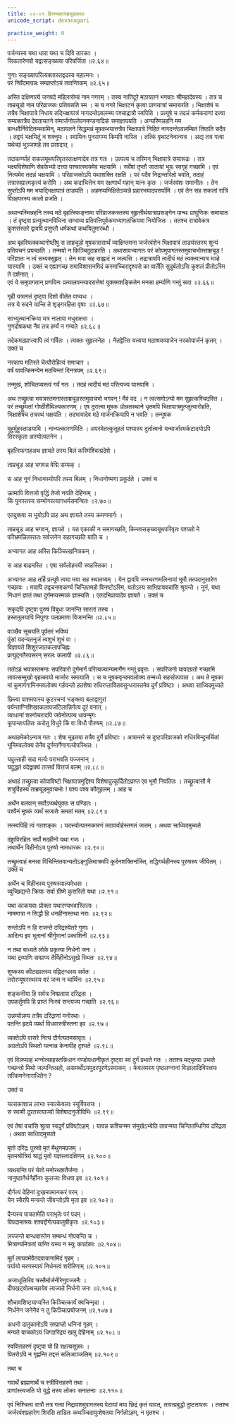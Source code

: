 ```yaml
---
title: ०२-०१ हिरण्यकताम्रचूडकथा
unicode_script: devanagari

practice_weight: 0
---
```

पर्जन्यस्य यथा धारा यथा च दिवि तारकाः ।  
सिकतारेणवो यद्वत्सङ्ख्यया परिवर्जिता ॥२.६४॥

गुणाः सङ्ख्यापरित्यक्तास्तद्वदस्य महात्मनः ।  
परं निर्वेदमापन्नः सम्प्राप्तोऽयं तवान्तिकम् ॥२.६५॥

अस्ति दक्षिणात्ये जनपदे महिलारोप्यं नाम नगरम् । तस्य नातिदूरे मठायतनं भगवतः श्रीमहादेवस्य । तत्र च ताम्रचूडो नाम परिव्राजकः प्रतिवसति स्म । स च नगरे भिक्षाटनं कृत्वा प्राणयात्रां समाचरति । भिक्षाशेषं च तत्रैव भिक्षापात्रे निधाय तद्भिक्षापात्रं नागदन्तेऽवलम्ब्य पश्चाद्रात्रौ स्वपिति । प्रत्यूषे च तदन्नं कर्मकराणां दत्त्वा सम्यक्तत्रैव देवतायतने संमार्जनोपलेपनमण्डनादिकं समाज्ञापयति । अन्यस्मिन्नहनि मम बान्धवैर्निवेदितम्स्वामिन्, मठायतने सिद्धमन्नं मूषकभयात्तत्रैव भिक्षापात्रे निहितं
नागदन्तेऽवलम्बितं तिष्ठति सदैव । तद्वयं भक्षयितुं न शक्नुमः । स्वामिनः पुनरागम्य किमपि नास्ति । तत्किं वृथाटनेनान्यत्र । अद्य तत्र गत्वा यथेच्छं भुञ्जामहे तव प्रसादात् ।  

तदाकर्ण्याहं सकलयूथपरिवृतस्तत्क्षणादेव तत्र गतः । उत्पत्य च तस्मिन् भिक्षापात्रे समारूढः । तत्र भक्ष्यविशेषाणि सेवकेभ्यो दत्त्वा पश्चात्स्वयमेव भक्षयामि । सर्वेषां तृप्तौ जातायां भूयः स्वगृहं गच्छामि । एवं नित्यमेव तदन्नं भक्षयामि । परिव्राजकोऽपि यथाशक्ति रक्षति । परं यदैव निद्रान्तरितो भवति, तदाहं तत्रारुह्यात्मकृत्यं करोमि । अथ कदाचित्तेन मम रक्षणार्थं महान् यत्नः कृतः । जर्जरवंशः समानीतः । तेन सुप्तोऽपि मम भयाद्भिक्षापात्रं
ताडयति । अहमप्यभिक्षितेऽप्यन्ने प्रहारभयादपसर्पामि । एवं तेन सह सकलां रात्रिं विग्रहपरस्य कालो व्रजति ।  

अथान्यस्मिन्नहनि तस्य मठे बृहत्स्फिङ्नामा परिव्राजकस्तस्य सुहृत्तीर्थयात्राप्रसङ्गेन पान्थः प्राघुणिकः समायातः । तं दृष्ट्वा प्रत्युत्थानविधिना सम्भाव्य प्रतिपत्तिपूर्वकमभ्यागतक्रियया नियोजितः । ततश्च रात्रावेकत्र कुशसंस्तरे द्वावपि प्रसुप्तौ धर्मकथां कथयितुमारब्धौ ।  

अथ बृहस्फिक्कथागोष्ठीषु स ताम्रचूडो मूषकत्रासार्थं व्याक्षिप्तमना जर्जरवंशेन भिक्षापात्रं ताडयंस्तस्य शून्यं प्रतिवचनं प्रयच्छति । तन्मयो न किञ्चिदुदाहरति । अथासावभ्यागतः परं कोपमुपागतस्तमुवाचभोस्ताम्रचूड ! परिज्ञातः न त्वं सम्यक्सुहृत् । तेन मया सह साह्लादं न जल्पसि । तद्रात्रावपि त्वदीयं मठं त्यक्त्वान्यत्र मञ्हे यास्यामि । उक्तं च
एह्यागच्छ समाविशासनमिदं कस्माच्चिराद्दृश्यसे का वार्तेति सुदुर्बलोऽसि कुशलं प्रीतोऽस्मि ते दर्शनात् ।  
एवं ये समुपागतान् प्रणयिनः प्रत्यालपन्त्यादरात्तेषां युक्तमशङ्कितेन मनसा हर्म्याणि गन्तुं सदा ॥२.६६॥

गृही यत्रागतं दृष्ट्वा दिशो वीक्षेत वाप्यधः ।  
तत्र ये सदने यान्ति ते शृङ्गरहिता वृषाः ॥२.६७॥

साभ्युत्थानक्रिया यत्र नालापा मधुराक्षराः ।  
गुणदोषकथा नैव तत्र हर्म्यं न गम्यते ॥२.६८॥

तदेकमठप्राप्त्यापि त्वं गर्वितः । त्यक्तः सुहृत्स्नेहः । नैतद्वेत्सि यत्त्वया मठाश्रयव्याजेन नरकोपार्जनं कृतम् । उक्तं च

नरकाय मतिस्ते चेत्पौरोहित्यं समाचार ।  
वर्षं यावत्किमन्येन मठचिन्तां दिनत्रयम् ॥२.६९॥

तन्मुखं, शोचितव्यस्त्वं गर्वं गतः । तदहं त्वदीयं मठं परित्यज्य यास्यामि ।  

अथ तच्छ्रुत्वा भयत्रस्तमनास्ताम्रचूडस्तमुवाचभो भगवन् ! मैवं वद । न त्वत्समोऽन्यो मम सुहृत्कश्चिदस्ति । परं तच्छ्रूयतां गोष्ठीशैथिल्यकारणम् । एष दुरात्मा मूषकः प्रोन्नतस्थाने धृतमपि भिक्षापात्रमुत्प्लुत्यारोहति, भिक्षाशेषंच तत्रस्थं भक्षयति । तदभावादेव मठे मार्जनक्रियापि न भवति । तन्मूषक

मुहुर्मुहुस्ताडयामि । नान्यत्कारणमिति । अपरमेतत्कुतूहलं पश्यास्य दुर्तात्मनो यन्मार्जारमर्कटादयोऽपि तिरस्कृता अस्योत्पतनेन ।  

बृहत्स्फिगाहअथ ज्ञायते तस्य बिलं कस्मिंश्चित्प्रदेशे ।  

ताम्रचूड आह भगवन्न वेद्मि सम्यक् ।  

स आह नूनं निधानस्योपरि तस्य बिलम् । निधानोष्मणा प्रकूर्दते । उक्तं च

ऊष्मापि वित्तजो वृद्धिं तेजो नयति देहिनाम् ।  
किं पुनस्तस्य सम्भोगस्त्यागधर्मसमन्वितः ॥२.७०॥

<div class="js_include" url="02-02_tilachUrNavikrayakathA.md"  newLevelForH1="3" includeTitle="true"> </div>

एतदुक्त्वा स भूयोऽपि प्राह अथ ज्ञायते तस्य क्रमणमार्गः ।  

ताम्रचूड आह भगवन्, ज्ञायते । यत एकाकी न समागच्छति, किन्त्वसङ्ख्ययूथपरिवृतः पश्यतो मे परिभ्रमन्नितस्ततः सर्वजनेन सहागच्छति याति च ।  

अभ्यागत आह अस्ति किञ्चित्खनित्रकम् ।  

स आह बाढमस्ति । एषा सर्वलोहमयी स्वहस्तिका ।  

अभ्यागत आह तर्हि प्रत्यूषे त्वया मया सह स्थातव्यम् । येन द्वावपि जनचरणमलिनायां भूमौ तत्पदानुसारेण गच्छावः । मयापि तद्वचनमाकर्ण्य चिन्तितमहो विनष्टोऽस्मि, यतोऽस्य साभिप्रायवचांसि श्रूयन्ते । नूनं, यथा निधानं ज्ञातं तथा दुर्गमप्यस्माकं ज्ञास्यति । एतदभिप्रायादेव ज्ञायते । उक्तं च

सकृदपि दृष्ट्वा पुरुषं विबुधा जानन्ति सारतां तस्य ।  
हस्ततुलयापि निपुणाः पलप्रमाणा विजानन्ति ॥२.८५॥

वाञ्छैव सूचयति पूर्वतरं भविष्यं  
पुंसां यदन्यतनुजं त्वशुभं शुभं वा ।  
विज्ञायते शिशुरजातकलापचिह्नः  
प्रत्युद्गतैरपसरन् सरलः कलापी ॥२.८६॥

ततोऽहं भयत्रस्तमनाः सपरिवारो दुर्गमार्गं परित्यज्यान्यमार्गेण गन्तुं प्रवृत्तः । सपरिजनो यावदग्रतो गच्छामि तावत्सम्मुखो बृहत्कायो मार्जारः समायाति । स च मूषकवृन्दमवलोक्य तन्मध्ये सहसोत्पपात । अथ ते मूषका मां कुमार्गगामिनमवलोक्य गर्हयन्तो हतशेषा रुधिरप्लावितवसुन्धरास्तमेव दुर्गं प्रविष्टाः । अथवा साध्विदमुच्यते

छित्त्वा पाशमपास्य कूटरचनां भङ्क्त्वा बलाद्वागुरां  
पर्यन्ताग्निशिखाकलापजटिलान्निर्गत्य दूरं वनात् ।  
व्याधानां शरगोचरादपि जवेनोत्पत्य धावन्मृगः  
कूपान्तःपतितः करोतु विधुरे किं वा विधौ पौरुषम् ॥२.८७॥

अथाहमेकोऽन्यत्र गतः । शेषा मूढतया तत्रैव दुर्गे प्रविष्टाः । अत्रान्तरे स दुष्टपरिव्राजको रुधिरबिन्दुचर्चितां भूमिमवलोक्य तेनैव दुर्गमार्गेणागत्योपस्थितः ।  

यदुत्साही सदा मर्त्यः पराभवति यज्जनान् ।  
यदुद्धतं वदेद्वाक्यं तत्सर्वं वित्तजं बलम् ॥२.८८॥

अथाहं तच्छ्रुत्वा कोपाविष्टो भिक्षापात्रमुद्दिश्य विशेषादुत्कूर्दितोऽप्राप्त एव भूमौ निपतितः । तच्छ्रूत्वासौ मे शत्रुर्विहस्य ताम्रचूडमुवाचभोः ! पश्य पश्य कौतूहलम् । आह च

अर्थेन बलवान् सर्वोऽप्यर्थयुक्तः स पण्डितः ।  
पश्यैनं मूषकं व्यर्थं सजातेः समतां मतम् ॥२.८९॥

तत्स्वपिहि त्वं गतशङ्कः । यदस्योत्पतनकारणं तदावयोर्हस्तगतं जातम् । अथवा साध्विदमुच्यते

दंष्ट्राविरहितः सर्पो मदहीनो यथा गजः ।  
तथार्थेन विहीनोऽत्र पुरुषो नामधारकः ॥२.९०॥

तच्छ्रुत्वाहं मनसा विचिन्तितवान्यतोऽङ्गुलिमात्रमपि कूर्दनशक्तिर्नास्ति, तद्धिगर्थहीनस्य पुरुषस्य जीवितम् । उक्तं च

अर्थेन च विहीनस्य पुरुषस्याल्पमेधसः ।  
व्युच्छिद्यन्ते क्रियाः सर्वा ग्रीष्मे कुसरितो यथा ॥२.९१॥  

यथा काकयवाः प्रोक्ता यथारण्यभवास्तिलाः ।  
नाममात्रा न सिद्धौ हि धनहीनास्तथा नराः ॥२.९२॥  

सन्तोऽपि न हि राजन्ते दरिद्रस्येतरे गुणाः ।  
आदित्य इव भूतानां श्रीर्गुणानां प्रकाशिनी ॥२.९३॥  

न तथा बाध्यते लोके प्रकृत्या निर्धनो जनः ।  
यथा द्रव्याणि सम्प्राप्य तैर्विहीनोऽसुखे स्थितः ॥२.९४॥  

शुष्कस्य कीटखातस्य वह्निदग्धस्य सर्वतः ।  
तरोरप्यूषरस्थस्य वरं जन्म न चार्थिनः ॥२.९५॥  

शङ्कनीया हि सर्वत्र निष्प्रतापा दरिद्रता ।  
उपकर्तुमपि हि प्राप्तं निःस्वं सन्त्यज्य गच्छति ॥२.९६॥  

उन्नम्योन्नम्य तत्रैव दरिद्राणां मनोरथाः ।  
पतन्ति हृदये व्यर्था विधवास्त्रीस्तना इव ॥२.९७॥  

व्यक्तेऽपि वासरे नित्यं दौर्गत्यतमसावृतः ।  
अग्रतोऽपि स्थितो यत्नान्न केनापीह दृश्यते ॥२.९८॥

एवं विलप्याहं भग्नोत्साहस्तन्निधानं गण्डोपधानीकृतं दृष्ट्वा स्वं दुर्गं प्रभाते गतः । ततश्च मद्भृत्याः प्रभाते गच्छन्तो मिथो जल्पन्तिअहो, असमर्थोऽयमुदरपूरणेऽस्माकम् । केवलमस्य पृष्ठलग्नानां विडालादिविपत्तयः तत्किमनेनाराधितेन ?

उक्तं च

यत्सकाशान्न लाभाः स्यात्केवलाः स्युर्विपत्तयः ।  
स स्वामी दूरतस्त्याज्यो विशेषादनुजीविभिः ॥२.९९॥

एवं तेषां वचांसि श्रुत्वा स्वदुर्गं प्रविष्टोऽहम् । यावन्न कश्चिन्मम संमुखेऽभ्येति तावन्मया चिन्तितम्धिगियं दरिद्रता । अथवा साध्विदमुच्यते

मृतो दरिद्रः पुरुषो मृतं मैथुनमप्रजम् ।  
मृतमश्रोत्रियं श्राद्धं मृतो यज्ञस्त्वदक्षिणम् ॥२.१००॥  

व्यथयन्ति परं चेतो मनोरथशतैर्जनाः ।  
नानुष्ठानैर्धनैर्हीनाः कुलजाः विधवा इव ॥२.१०१॥  

दौर्गत्यं देहिनां दुःखमपमानकरं परम् ।  
येन स्वैरपि मन्यन्ते जीवन्तोऽपि मृता इव ॥२.१०२॥  

दैन्यस्य पात्रतामेति पराभृतेः परं पदम् ।  
विपदामाश्रयः शश्वद्दौर्गत्यकलुषीकृतः ॥२.१०३॥  

लज्जन्ते बान्धवास्तेन सम्बन्धं गोपयन्ति च ।  
मित्राण्यमित्रतां यान्ति यस्य न स्युः कपर्दकाः ॥२.१०४॥  

मूर्तं लाघवमेवैतदपायानामिदं गृहम् ।  
पर्यायो मरणस्यायं निर्धनत्वं शरीरिणाम् ॥२.१०५॥  

अजाधूलिरिव त्रस्तैर्मार्जनीरेणुवज्जनैः ।  
दीपखट्वोत्थच्छायेव त्यज्यते निर्धनो जनः ॥२.१०६॥  

शौचावशिष्टयाप्यस्ति किञ्चित्कार्यं क्वचिन्मृदा ।  
निर्धनेन जनेनैव न तु किञ्चित्प्रयोजनम् ॥२.१०७॥  

अधनो दातुकामोऽपि सम्प्राप्तो धनिनां गृहम् ।  
मन्यते याचकोऽयं धिग्दारिद्र्यं खलु देहिनाम् ॥२.१०८॥  

स्ववित्तहरणं दृष्ट्वा यो हि रक्षत्यसून्नरः ।  
पितरोऽपि न गृह्णन्ति तद्दत्तं सलिआञ्जलिम् ॥२.१०९॥

तथा च

गवार्थे ब्राह्मणार्थे च स्त्रीवित्तहरणे तथा ।  
प्राणांस्त्यजति यो युद्धे तस्य लोकाः सनातनाः ॥२.११०॥  

एवं निश्चित्य रात्रौ तत्र गत्वा निद्रावशमुपागतस्य पेटायां मया  छिद्रं कृतं यावत्, तावत्प्रबुद्धो दुष्टतापसः । ततश्च जर्जरवंशप्रहारेण शिरसि ताडितः कथञ्चिदायुःशेषतया निर्गतोऽहम्, न मृतश्च ।  
